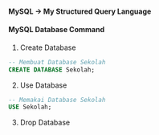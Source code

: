 #### MySQL -> My Structured Query Language

#### MySQL Database Command

1. Create Database
```sql
-- Membuat Database Sekolah
CREATE DATABASE Sekolah;
```
2. Use Database
```sql
-- Memakai Database Sekolah
USE Sekolah;
```
3. Drop Database
